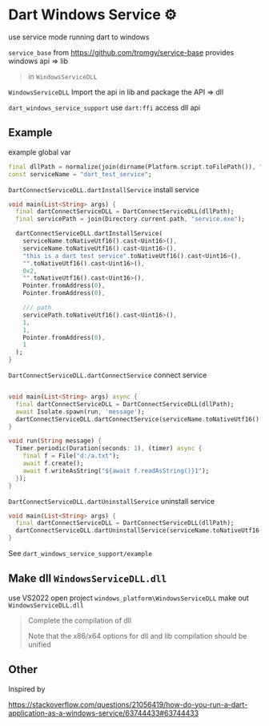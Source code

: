 # Dart Windows Service ⚙

use service mode running dart to windows

`service_base` from <https://github.com/tromgy/service-base> provides windows api => lib

> in `WindowsServiceDLL`

`WindowsServiceDLL` Import the api in lib and package the API => dll

`dart_windows_service_support` use `dart:ffi` access dll api

## Example

example global var

```dart
final dllPath = normalize(join(dirname(Platform.script.toFilePath()), "../../../dll/WindowsServiceDLL64.dll"));
const serviceName = "dart_test_service";
```

`DartConnectServiceDLL.dartInstallService` install service

```dart
void main(List<String> args) {
  final dartConnectServiceDLL = DartConnectServiceDLL(dllPath);
  final servicePath = join(Directory.current.path, "service.exe");

  dartConnectServiceDLL.dartInstallService(
    serviceName.toNativeUtf16().cast<Uint16>(),
    serviceName.toNativeUtf16().cast<Uint16>(),
    "this is a dart test service".toNativeUtf16().cast<Uint16>(),
    "".toNativeUtf16().cast<Uint16>(),
    0x2,
    "".toNativeUtf16().cast<Uint16>(),
    Pointer.fromAddress(0),
    Pointer.fromAddress(0),

    /// path
    servicePath.toNativeUtf16().cast<Uint16>(),
    1,
    1,
    Pointer.fromAddress(0),
    1
  );
}
```

`DartConnectServiceDLL.dartConnectService` connect service

```dart

void main(List<String> args) async {
  final dartConnectServiceDLL = DartConnectServiceDLL(dllPath);
  await Isolate.spawn(run, 'message');
  dartConnectServiceDLL.dartConnectService(serviceName.toNativeUtf16().cast<Uint16>());
}

void run(String message) {
  Timer.periodic(Duration(seconds: 1), (timer) async {
    final f = File("d:/a.txt");
    await f.create();
    await f.writeAsString("${await f.readAsString()}1");
  });
}

```

`DartConnectServiceDLL.dartUninstallService` uninstall service

```dart
void main(List<String> args) {
  final dartConnectServiceDLL = DartConnectServiceDLL(dllPath);
  dartConnectServiceDLL.dartUninstallService(serviceName.toNativeUtf16().cast<Uint16>());
}
```

See `dart_windows_service_support/example`

## Make dll `WindowsServiceDLL.dll`

use VS2022 open project `windows_platform\WindowsServiceDLL` make out `WindowsServiceDLL.dll`

> Complete the compilation of dll
>
> Note that the x86/x64 options for dll and lib compilation should be unified

## Other

Inspired by

<https://stackoverflow.com/questions/21056419/how-do-you-run-a-dart-application-as-a-windows-service/63744433#63744433>
